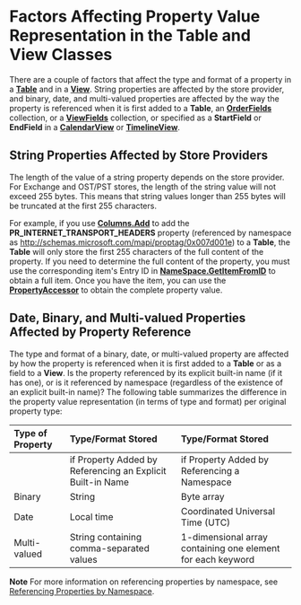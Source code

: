 
# Factors Affecting Property Value Representation in the Table and View Classes

There are a couple of factors that affect the type and format of a property in a  **[Table](0affaafd-93fe-227a-acee-e09a86cadc20.md)** and in a **[View](41c8d149-9912-1685-4c8b-3c849cc6f1ed.md)**. String properties are affected by the store provider, and binary, date, and multi-valued properties are affected by the way the property is referenced when it is first added to a  **Table**, an  **[OrderFields](e115fb80-352d-fd2e-c1c3-d266776fe122.md)** collection, or a **[ViewFields](2516faed-ed11-6cb3-ce9c-b6afa788e909.md)** collection, or specified as a **StartField** or **EndField** in a **[CalendarView](37e078b9-9fc6-5894-b043-06d7257666a8.md)** or **[TimelineView](fb14c1a1-f542-fa1e-f30f-c5ee3d2f0206.md)**.


## String Properties Affected by Store Providers

The length of the value of a string property depends on the store provider. For Exchange and OST/PST stores, the length of the string value will not exceed 255 bytes. This means that string values longer than 255 bytes will be truncated at the first 255 characters. 

For example, if you use  **[Columns.Add](d438cfeb-629f-4234-6f4f-ffa086ef9a41.md)** to add the **PR_INTERNET_TRANSPORT_HEADERS** property (referenced by namespace as http://schemas.microsoft.com/mapi/proptag/0x007d001e) to a **Table**, the  **Table** will only store the first 255 characters of the full content of the property. If you need to determine the full content of the property, you must use the corresponding item's Entry ID in **[NameSpace.GetItemFromID](f2abff80-4c04-998b-654b-28600424a16f.md)** to obtain a full item. Once you have the item, you can use the **[PropertyAccessor](2fc91e13-703c-3ec9-9066-ffee7144306c.md)** to obtain the complete property value.


## Date, Binary, and Multi-valued Properties Affected by Property Reference

The type and format of a binary, date, or multi-valued property are affected by how the property is referenced when it is first added to a  **Table** or as a field to a **View**. Is the property referenced by its explicit built-in name (if it has one), or is it referenced by namespace (regardless of the existence of an explicit built-in name)? The following table summarizes the difference in the property value representation (in terms of type and format) per original property type:


|**Type of Property**|**Type/Format Stored**|**Type/Format Stored**|
|:-----|:-----|:-----|
||if Property Added by Referencing an Explicit Built-in Name|if Property Added by Referencing a Namespace|
|Binary|String|Byte array|
|Date|Local time|Coordinated Universal Time (UTC)|
|Multi-valued|String containing comma-separated values|1-dimensional array containing one element for each keyword|

 **Note**  For more information on referencing properties by namespace, see  [Referencing Properties by Namespace](c1c7bfa9-64d7-81d2-84e7-f0a4c57780b3.md).

